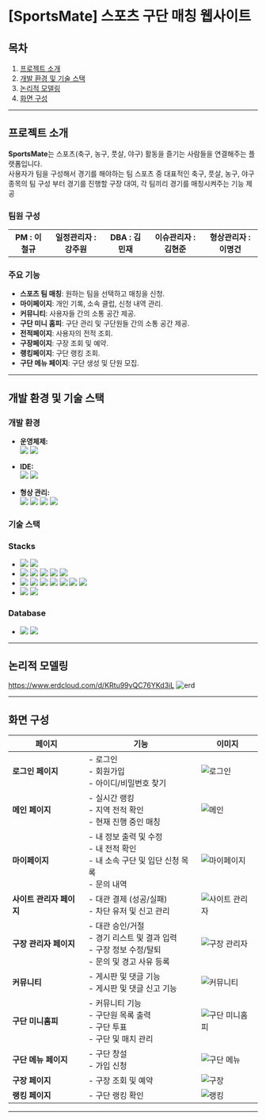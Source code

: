 # [SportsMate] 스포츠 구단 매칭 웹사이트

## 목차

1. [프로젝트 소개](#프로젝트-소개)  
2. [개발 환경 및 기술 스택](#개발-환경-및-기술-스택)
3. [논리적 모델링](#논리적-모델링)  
4. [화면 구성](#화면-구성)  

---

## 프로젝트 소개

**SportsMate**는 스포츠(축구, 농구, 풋살, 야구) 활동을 즐기는 사람들을 연결해주는 플랫폼입니다.  
사용자가 팀을 구성해서 경기를 해야하는 팀 스포츠 중 대표적인 축구, 풋살, 농구, 야구 종목의 팀 구성 부터 경기를 진행할 구장 대여, 각 팀끼리 경기를 매칭시켜주는 기능 제공

### 팀원 구성
<table>
  <tbody>
    <tr>
      <td align="center"><b>PM : 이철규</b></td>
      <td align="center"><b>일정관리자 : 강주원</b></td>
      <td align="center"><b>DBA : 김민재</b></td>
      <td align="center"><b>이슈관리자 : 김현준</b></td>
      <td align="center"><b>형상관리자 : 이명건</b></td>
    </tr>
  </tbody>
</table>

### 주요 기능
- **스포츠 팀 매칭**: 원하는 팀을 선택하고 매칭을 신청.
- **마이페이지**: 개인 기록, 소속 클럽, 신청 내역 관리.
- **커뮤니티**: 사용자들 간의 소통 공간 제공.
- **구단 미니 홈피**: 구단 관리 및 구단원들 간의 소통 공간 제공.
- **전적페이지**: 사용자의 전적 조회.
- **구장페이지**: 구장 조회 및 예약.
- **랭킹페이지**: 구단 랭킹 조회.
- **구단 메뉴 페이지**: 구단 생성 및 단원 모집.

---

## 개발 환경 및 기술 스택

### 개발 환경

- **운영체제:**  
  <img src="https://img.shields.io/badge/Windows%2010-0078D6?style=for-the-badge&logo=Windows&logoColor=white">
  <img src="https://img.shields.io/badge/macOS-000000?style=for-the-badge&logo=apple&logoColor=white">

- **IDE:**  
  <img src="https://img.shields.io/badge/Visual%20Studio%20Code-007ACC?style=for-the-badge&logo=visualstudiocode&logoColor=white">
  <img src="https://img.shields.io/badge/IntelliJ%20IDEA-000000?style=for-the-badge&logo=intellijidea&logoColor=white">

- **형상 관리:**  
  <img src="https://img.shields.io/badge/Git-F05032?style=for-the-badge&logo=git&logoColor=white">
  <img src="https://img.shields.io/badge/GitHub-181717?style=for-the-badge&logo=github&logoColor=white">
  <img src="https://img.shields.io/badge/Notion-000000?style=for-the-badge&logo=notion&logoColor=white">
  <img src="https://img.shields.io/badge/Discord-5865F2?style=for-the-badge&logo=discord&logoColor=white">

### 기술 스택
### Stacks

- <img src="https://img.shields.io/badge/Server-%23121011?style=for-the-badge">
  <img src="https://img.shields.io/badge/ApacheTomcat-F8DC75?style=for-the-badge&logo=ApacheTomcat&logoColor=black">
  
- <img src="https://img.shields.io/badge/Frontend-%23121011?style=for-the-badge">

  <img src="https://img.shields.io/badge/HTML5-E34F26?style=for-the-badge&logo=HTML5&logoColor=white">
  <img src="https://img.shields.io/badge/CSS3-1572B6?style=for-the-badge&logo=CSS3&logoColor=white">
  <img src="https://img.shields.io/badge/JavaScript-F7DF1E?style=for-the-badge&logo=JavaScript&logoColor=black">
  <img src="https://img.shields.io/badge/jQuery-0769AD?style=for-the-badge&logo=jQuery&logoColor=white">

- <img src="https://img.shields.io/badge/Backend-%23121011?style=for-the-badge">
  <img src="https://img.shields.io/badge/JSP-007396?style=for-the-badge&logo=Java&logoColor=white">
  <img src="https://img.shields.io/badge/Java-%23ED8B00?style=for-the-badge&logo=openjdk&logoColor=white">
  <img src="https://img.shields.io/badge/MyBatis-BF0D3E?style=for-the-badge">
  <img src="https://img.shields.io/badge/JSTL-007396?style=for-the-badge&logo=Java&logoColor=white">
  <img src="https://img.shields.io/badge/GSON-FFCA28?style=for-the-badge">
  <img src="https://img.shields.io/badge/Guava-34A853?style=for-the-badge">

- <img src="https://img.shields.io/badge/UI Framework-%23121011?style=for-the-badge">
  <img src="https://img.shields.io/badge/Bootstrap-7952B3?style=for-the-badge&logo=Bootstrap&logoColor=white">

### Database
- <img src="https://img.shields.io/badge/Database-%23121011?style=for-the-badge">
  <img src="https://img.shields.io/badge/MySQL-4479A1?style=for-the-badge&logo=MySQL&logoColor=white">

---

## 논리적 모델링

https://www.erdcloud.com/d/KRtu99yQC76YKd3iL
![erd](https://github.com/user-attachments/assets/679684e6-43b9-487a-a4e2-032be899ebb7)

---

## 화면 구성

| **페이지**                    | **기능**                                                                                                                                                            | **이미지**                    |
|-------------------------------|--------------------------------------------------------------------------------------------------------------------------------------------------------------------|--------------------------------|
| **로그인 페이지**              | - 로그인<br>- 회원가입<br>- 아이디/비밀번호 찾기                                                                                                                  | ![로그인](https://github.com/user-attachments/assets/6d43a270-b261-4f81-a5c0-1756d3b70566) |
| **메인 페이지**                | - 실시간 랭킹<br>- 지역 전적 확인<br>- 현재 진행 중인 매칭                                                                                                        | ![메인](https://github.com/user-attachments/assets/7d7d4b16-372e-4f2c-b362-66290e0317e1) |
| **마이페이지**                 | - 내 정보 출력 및 수정<br>- 내 전적 확인<br>- 내 소속 구단 및 입단 신청 목록<br>- 문의 내역                                                                         | ![마이페이지](https://github.com/user-attachments/assets/853cc6f0-62e7-4681-aef9-041d13368ecd) |
| **사이트 관리자 페이지**       | - 대관 결제 (성공/실패)<br>- 차단 유저 및 신고 관리                                                                                                              | ![사이트 관리자](https://github.com/user-attachments/assets/0c8b2e07-e44f-41cd-af1b-72322f85143d) |
| **구장 관리자 페이지**         | - 대관 승인/거절<br>- 경기 리스트 및 결과 입력<br>- 구장 정보 수정/탈퇴<br>- 문의 및 경고 사유 등록                                                               | ![구장 관리자](https://github.com/user-attachments/assets/3406b5f3-5ed2-4bbe-9215-3714d70883ef) |
| **커뮤니티**                   | - 게시판 및 댓글 기능<br>- 게시판 및 댓글 신고 기능                                                                                                               | ![커뮤니티](https://github.com/user-attachments/assets/f6d20d2d-e579-40d1-852d-fa8353b179eb) |
| **구단 미니홈피**              | - 커뮤니티 기능<br>- 구단원 목록 출력<br>- 구단 투표<br>- 구단 및 매치 관리                                                                                       | ![구단 미니홈피](https://github.com/user-attachments/assets/1e64761e-92a0-4f34-94fb-cfdcc6f736a9) |
| **구단 메뉴 페이지**           | - 구단 창설<br>- 가입 신청                                                                                                                                       | ![구단 메뉴](https://github.com/user-attachments/assets/19e5a772-cdb7-4bf5-b0fa-a2d5bb6f8d24) |
| **구장 페이지**                | - 구장 조회 및 예약                                                                                                                                               | ![구장](https://github.com/user-attachments/assets/67df3ce5-a45c-4e09-855f-96e0b0ee2831) |
| **랭킹 페이지**                | - 구단 랭킹 확인                                                                                                                                                 | ![랭킹](https://github.com/user-attachments/assets/bb4665ce-555d-41db-8272-d975b42bf727) |

---
